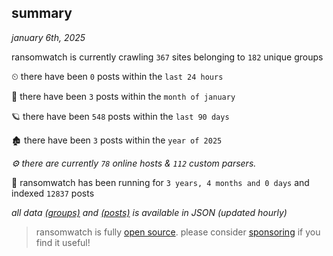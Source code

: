 
## summary
_january 6th, 2025_

ransomwatch is currently crawling `367` sites belonging to `182` unique groups

⏲ there have been `0` posts within the `last 24 hours`

🦈 there have been `3` posts within the `month of january`

🪐 there have been `548` posts within the `last 90 days`

🏚 there have been `3` posts within the `year of 2025`

_⚙️ there are currently `78` online hosts & `112` custom parsers._

🦕 ransomwatch has been running for `3 years, 4 months and 0 days` and indexed `12837` posts

_all data  [(groups)](http://https://dataleak.hopeless99.top//groups) and [(posts)](http://https://dataleak.hopeless99.top//posts) is available in JSON (updated hourly)_

> ransomwatch is fully [open source](https://github.com/joshhighet/ransomwatch#ransomwatch--). please consider [sponsoring](https://github.com/sponsors/joshhighet) if you find it useful!
